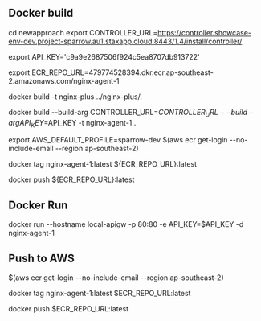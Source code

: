 ## Docker build 
cd newapproach
export CONTROLLER_URL=https://controller.showcase-env-dev.project-sparrow.au1.staxapp.cloud:8443/1.4/install/controller/

export API_KEY='c9a9e2687506f924c5ea8707db913722' 

export ECR_REPO_URL=479774528394.dkr.ecr.ap-southeast-2.amazonaws.com/nginx-agent-1


docker build -t nginx-plus ../nginx-plus/.


docker build --build-arg CONTROLLER_URL=$CONTROLLER_URL --build-arg API_KEY=$API_KEY  -t nginx-agent-1 .


export AWS_DEFAULT_PROFILE=sparrow-dev
$(aws ecr get-login --no-include-email --region ap-southeast-2)

docker tag nginx-agent-1:latest ${ECR_REPO_URL}:latest

docker push ${ECR_REPO_URL}:latest

## Docker Run

docker run --hostname local-apigw -p 80:80 -e API_KEY=$API_KEY -d  nginx-agent-1


## Push to AWS

$(aws ecr get-login --no-include-email --region ap-southeast-2)

docker tag nginx-agent-1:latest $ECR_REPO_URL:latest

docker push $ECR_REPO_URL:latest


